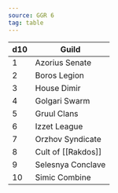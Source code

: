 ```yaml
---
source: GGR 6
tag: table
---
```


|d10|Guild|
|--------|--------|
|1|Azorius Senate|
|2|Boros Legion|
|3|House Dimir|
|4|Golgari Swarm|
|5|Gruul Clans|
|6|Izzet League|
|7|Orzhov Syndicate|
|8|Cult of [[Rakdos]]|
|9|Selesnya Conclave|
|10|Simic Combine|

